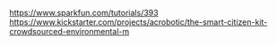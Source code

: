 https://www.sparkfun.com/tutorials/393
https://www.kickstarter.com/projects/acrobotic/the-smart-citizen-kit-crowdsourced-environmental-m
